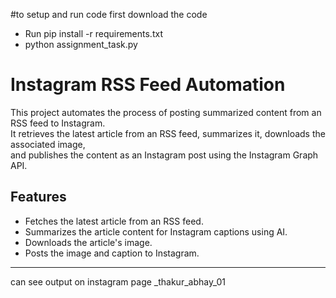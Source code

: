 #to setup and run code
first download the code 
- Run pip install -r requirements.txt
- python assignment_task.py

# Instagram RSS Feed Automation  

This project automates the process of posting summarized content from an RSS feed to Instagram.  
It retrieves the latest article from an RSS feed, summarizes it, downloads the associated image,  
and publishes the content as an Instagram post using the Instagram Graph API.  

## Features  
- Fetches the latest article from an RSS feed.  
- Summarizes the article content for Instagram captions using AI.  
- Downloads the article's image.  
- Posts the image and caption to Instagram.  

---

can see output on instagram page
_thakur_abhay_01

